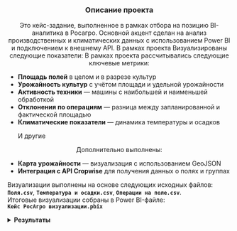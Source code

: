 <h3 align="center">Описание проекта</h3>
<p align="center">
Это кейс-задание, выполненное в рамках отбора на позицию BI-аналитика в Росагро. Основной акцент сделан на анализ производственных и климатических данных с использованием Power BI и подключением к внешнему API.
В рамках проекта Визуализированы следующие показатели:
В рамках проекта рассчитывались следующие ключевые метрики:

- **Площадь полей** в целом и в разрезе культур  
- **Урожайность культур** с учётом площади и удельной урожайности  
- **Активность техники** — машины с наибольшей и наименьшей обработкой  
- **Отклонения по операциям** — разница между запланированной и фактической площадью  
- **Климатические показатели** — динамика температуры и осадков </p>
И другие 
<p align="center">
  Дополнительно выполнены:
  
- **Карта урожайности** — визуализация с использованием GeoJSON  
- **Интеграция с API Cropwise** для получения данных о полях и группах
</p>

Визуализации выполнены на основе следующих исходных файлов:  
**`Поля.csv`**, **`Температура и осадки.csv`**, **`Операции на поле.csv`**.  
Итоговые визуализации собраны в Power BI-файле:  
**`Кейс РосАгро визуализации.pbix`**

<details>

<summary><strong>Результаты</strong></summary>

<summary><strong>Задание 1: Расчёт общей площади всех полей</strong></summary>

Рассчитана суммарная площадь всех полей на основе исходных данных.  
Для отображения использована визуализация в формате **карточки (card)** в Power BI.

![Общая площадь полей](https://drive.google.com/uc?export=view&id=1msuNhnLHLbd3YoGhSCgTa1p7UGXZa4Cg)

---

<summary><strong>Задание 2: График площадей полей в разрезе культур (2023)</strong></summary>

Построена визуализация, отражающая распределение площадей между культурами за 2023 год.  
Использована **группированная столбчатая диаграмма** в Power BI.

![Площади по культурам 2023](https://drive.google.com/uc?export=view&id=1bFijrry-FRxjO85fmdukdnq340bXe8qu)

---

<summary><strong>Задание 3: Расчёт общего урожая по культурам</strong></summary>

Построена визуализация общего урожая по каждой культуре.  
Расчёт производился по формуле: **Урожай = Урож. ц/га × Площадь, га**.  
Использована **группированная столбчатая диаграмма** в Power BI.

![Урожай по культурам](https://drive.google.com/uc?export=view&id=1dOlQnWu-uOr5RpdbBM7tI0ww295Z09a6)

---

<summary><strong>Задание 4: Машины с наибольшей и наименьшей обработанной площадью</strong></summary>

Проведён анализ техники по объёму обработанной площади.  
Построены два отдельных графика:  
– **машины с наибольшей площадью обработки**,  
– **машины с наименьшей площадью обработки**.


![Наибольшая площадь](https://drive.google.com/uc?export=view&id=1aKrsMy4F6EFjy4DIvUlr8xjNNMbsR47y)  

![Наименьшая площадь](https://drive.google.com/uc?export=view&id=1DocNR5LhDAJ8ZdqTXxf-0W52z2WWL2hv)

---


<summary><strong>Задание 5: Отклонение между завершённой и запланированной площадью</strong></summary>

Построена таблица с расчётом **отклонения в процентах** между фактической и плановой площадью для каждой технологической операции со статусом «Сделано».  
Для удобства восприятия использовано **условное форматирование**, выделяющее значительные отклонения.

![Отклонения по операциям](https://drive.google.com/uc?export=view&id=1xL82F4bGb1Umc1bxfEmLooDNWBFEHpy8)

---

<summary><strong>Задание 6: Сравнительный анализ температуры воздуха (2022 и 2023)</strong></summary>

Построен линейный график, отображающий **динамику температуры воздуха** по месяцам в 2022 и 2023 годах.  
Визуализация позволяет сопоставить сезонные изменения и отличия между двумя периодами.

![Температура 2022–2023](https://drive.google.com/uc?export=view&id=1DJg-W-m9aAXO4to2yLiKOmcEtJuudCj-)

---

<summary><strong>Задание 7: Месяц с наибольшим количеством осадков (2022 и 2023)</strong></summary>

Проведён анализ суммы осадков (мм) по месяцам.  
Определены месяцы с **наибольшим количеством осадков** в 2022 и 2023 годах на основе агрегированных значений.

![Осадки 2022](https://drive.google.com/uc?export=view&id=1wQJeWS9KMrr7Qg2wOIjCzKOwGJl057AD)  

![Осадки 2023](https://drive.google.com/uc?export=view&id=1oRU1cFe3AxY0EmqnkxqchvTbldlrOhx9)

---

<summary><strong>Задание 8: Геокарта с градиентной заливкой по урожайности</strong></summary>

Создана **карта фигур (Shape Map)** на основе предоставленного GeoJSON-файла **`Карта полей.json`**.  
Насыщенность цвета отображает **урожайность в ц/га** по каждому полю.  
Поля идентифицированы по **ID**, визуализация реализована через градиентную шкалу в Power BI.

![Карта урожайности](https://drive.google.com/uc?export=view&id=1pyzpDlQ9Mrjg6aq0MN5vYmPO4U1juRYi)

---

